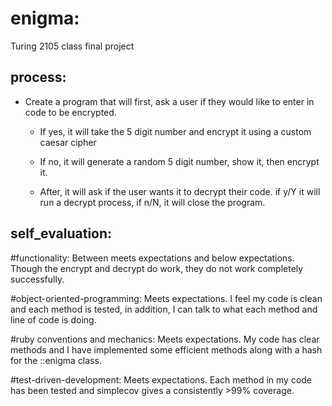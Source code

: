# enigma:
Turing 2105 class final project

## process:
* Create a program that will first, ask a user if they would like to enter in code to be encrypted.

  - If yes, it will take the 5 digit number and encrypt it using a custom caesar cipher
  - If no, it will generate a random 5 digit number, show it, then encrypt it.

  - After, it will ask if the user wants it to decrypt their code. if y/Y it will run a decrypt process, if n/N, it will close the program.


## self_evaluation:

#functionality: 
Between meets expectations and below expectations. Though the encrypt and decrypt do work, they do not work completely successfully.

#object-oriented-programming:
Meets expectations. I feel my code is clean and each method is tested, in addition, I can talk to what each method and line of code is doing.

#ruby conventions and mechanics:
Meets expectations. My code has clear methods and I have implemented some efficient methods along with a hash for the ::enigma class.

#test-driven-development:
Meets expectations. Each method in my code has been tested and simplecov gives a consistently >99% coverage.
